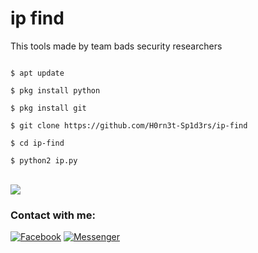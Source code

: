 # ip find
This tools made by team bads security researchers


```

$ apt update 

$ pkg install python

$ pkg install git

$ git clone https://github.com/H0rn3t-Sp1d3rs/ip-find

$ cd ip-find

$ python2 ip.py

```
<br>
<img src="https://user-images.githubusercontent.com/97798085/195194617-5f212d83-6964-4c8d-8fae-18893ab3ed3b.png">


<br>
<h3 align="left">Contact with me:</h3>
<p align="left">
<a href="https://www.facebook.com/H0rn3t.Sp1d3rs"><img title="Facebook" src="https://img.shields.io/badge/Facebook-red?style=for-the-badge&logo=facebook"></a>
<a href="https://www.facebook.com/call.me.H0rn3t.Sp1d3rs"><img title="Messenger" src="https://img.shields.io/badge/Messenger-red?style=for-the-badge&logo=messenger"></a>


